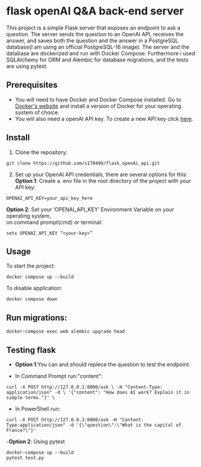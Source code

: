 # flask openAI Q&A back-end server

This project is a simple Flask server that exposes an endpoint to ask a question. The server sends the question to an OpenAI API, receives the answer, and saves both the question and the answer in a PostgreSQL database(I am using an official PostgreSQL-16 image).
The server and the database are dockerized and run with Docker Compose.
Furthermore i used SQLAlchemy for ORM and Alembic for database migrations, and the tests are using pytest.


## Prerequisites
- You will need to have Docker and Docker Compose installed. 
Go to [Docker's website](https://docs.docker.com/get-docker/) and install a version of Docker for your operating system of choice.
- You wiil also need a openAI API key. 
To create a new API key click [here](https://beta.openai.com/account/api-keys).


## Install
1. Clone the repository:
```
git clone https://github.com/s170499/flask_openAi_api.git
```

2. Set up your OpenAI API credentials, there are several options for this:     
**Option 1**: Create a .env file in the root directory of the project with your API key:
```
OPENAI_API_KEY=your_api_key_here
```
**Option 2**:
Set your ‘OPENAI_API_KEY’ Environment Variable on your operating system,       
on command prompt(cmd) or terminal:

```
setx OPENAI_API_KEY “<your-key>”
```

## Usage
To start the project:
```
docker compose up --build
```
To disable application:
```
docker compose down
```
## Run migrations:
```
docker-compose exec web alembic upgrade head
```

## Testing flask
- **Option 1**:You can and should replece the question to test the endpoint.

- In Command Prompt run:"content": 
```
curl -X POST http://127.0.0.1:8000/ask \ -H "Content-Type: application/json" -d \ '{"content": "How does AI work? Explain it in simple terms."}' \
```
- In PowerShell run:
```
curl -X POST http://127.0.0.1:8000/ask -H "Content-Type:application/json" -d '{\"question\":\"What is the capital of France?\"}'
```

-**Option 2**: Using pytest
```
docker-compose up --build
pytest test.py
```






